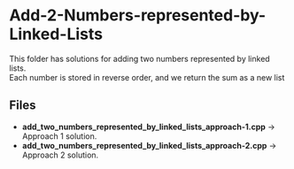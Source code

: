 # Add-2-Numbers-represented-by-Linked-Lists

This folder has solutions for adding two numbers represented by linked lists.  
Each number is stored in reverse order, and we return the sum as a new list 

## Files
- **add_two_numbers_represented_by_linked_lists_approach-1.cpp** → Approach 1 solution.  
- **add_two_numbers_represented_by_linked_lists_approach-2.cpp** → Approach 2 solution.  
